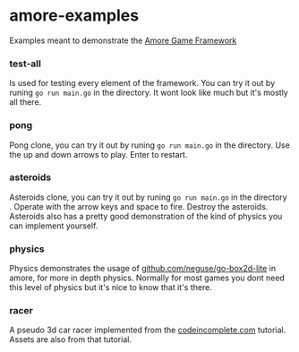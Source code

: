 # amore-examples

Examples meant to demonstrate the [Amore Game Framework](https://github.com/tanema/amore)

### test-all

Is used for testing every element of the framework. You can try it out by 
runing `go run main.go` in the directory. It wont look like much but it's 
mostly all there.

### pong 

Pong clone, you can try it out by runing `go run main.go` in the directory.
Use the up and down arrows to play. Enter to restart.

### asteroids

Asteroids clone, you can try it out by runing `go run main.go` in the directory . 
Operate with the arrow keys and space to fire. Destroy the asteroids. Asteroids
also has a pretty good demonstration of the kind of physics you can implement 
yourself.

### physics

Physics demonstrates the usage of [github.com/neguse/go-box2d-lite](https://github.com/neguse/go-box2d-lite)
in amore, for more in depth physics. Normally for most games you dont need this 
level of physics but it's nice to know that it's there.


### racer

A pseudo 3d car racer implemented from the [codeincomplete.com](http://codeincomplete.com/posts/2012/6/22/javascript_racer/)
tutorial. Assets are also from that tutorial.
